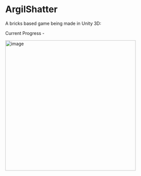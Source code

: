 # ArgilShatter

A bricks based game being made in Unity 3D:

Current Progress - 

<img width="411" alt="image" src="https://github.com/mrigyasahai/ArgilShatter/assets/82597956/954bc73f-cb07-4a95-b5eb-956069f4788b">

